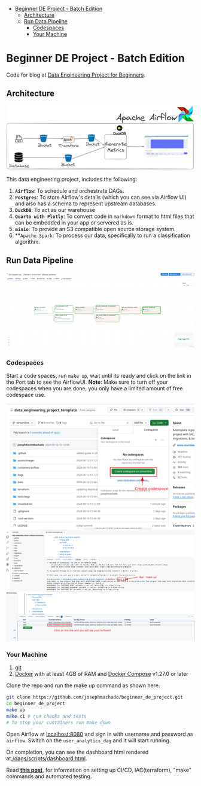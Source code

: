 
* [Beginner DE Project - Batch Edition](#beginner-de-project---batch-edition)
    * [Architecture](#architecture)
    * [Run Data Pipeline](#run-data-pipeline)
        * [Codespaces](#codespaces)
        * [Your Machine](#your-machine)

# Beginner DE Project - Batch Edition

Code for blog at [Data Engineering Project for Beginners](https://www.startdataengineering.com/post/data-engineering-project-for-beginners-batch-edition/).

## Architecture

![Data pipeline design](assets/images/arch.png)

This data engineering project, includes the following:

1. **`Airflow`**: To schedule and orchestrate DAGs.
2. **`Postgres`**: To store Airflow's details (which you can see via Airflow UI) and also has a schema to represent upstream databases.
3. **`DuckDB`**: To act as our warehouse
4. **`Quarto with Plotly`**: To convert code in `markdown` format to html files that can be embedded in your app or servered as is.
5. **`minio`**: To provide an S3 compatible open source storage system.
6. **`Apache Spark`: To process our data, specifically to run a classification algorithm.

## Run Data Pipeline

![Airflow DAG run](assets/images/dag.png)

### Codespaces

Start a code spaces, run `make up`, wait until its ready and click on the link in the Port tab to see the AirflowUI.
**Note**: Make sure to turn off your codespaces when you are done, you only have a limited amount of free codespace use.

![Codespace](assets/images/cs1.png)
![Codespace make up](assets/images/cs2.png)
![Codespace Airflow UI](assets/images/cs3.png)

### Your Machine

1. [git](https://git-scm.com/book/en/v2/Getting-Started-Installing-Git)
2. [Docker](https://docs.docker.com/engine/install/) with at least 4GB of RAM and [Docker Compose](https://docs.docker.com/compose/install/) v1.27.0 or later

Clone the repo and run the make up command as shown here:

```bash
git clone https://github.com/josephmachado/beginner_de_project.git
cd beginner_de_project
make up
make ci # run checks and tests
# To stop your containers run make down 
```

Open Airflow at [localhost:8080](http://localhost:8080) and sign in with username and password as `airflow`. Switch on the `user_analytics_dag` and it will start running.

On completion, you can see the dashboard html rendered at[./dags/scripts/dashboard.html](./dags/scripts/dashboard.html).

Read **[this post](https://www.startdataengineering.com/post/data-engineering-projects-with-free-template/)**, for information on setting up CI/CD, IAC(terraform), "make" commands and automated testing.

